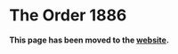 # The Order 1886

**This page has been moved to the [website](https://illusion0001.github.io/patch).**

<!--


[Installation Guide](https://illusion0001.github.io/install-instructions/)

## 60 FPS Unlock

Author: [illusion](https://twitter.com/illusion0002)

[Article](https://illusion0001.github.io/patches/2021/06/27/oodle-res-framerate-patches/)

In file `eboot.bin`

<details>
<summary>Code 1.02 (Click to Expand)</summary>

```
0x4547C4 01

# screen flip mode
0x87C1F7 # dword valid are 1-6
         # see notes below

# notes
# according to the re work at gpcs4
# https://github.com/Inori/GPCS4/blob/2cb81156a1a1fd914a46fbd99cecddd6f93e7dfd/GPCS4/SceModules/SceVideoOut/sce_videoout_types.h#L115-L123
# mode 2 is pretty much flip as soon as possible, or vsync off with eye sore screen tearing
# default is 3 which i guess is double buffered vsync
# it would be good if triple buffering worked here
# as it allows for 40-60 fps and not hard locking to 30-40 all the time
# on base hw.
# r13d loads into edx, which i think is param for SubmitFlip.
```

</details>

## Resolution Patch

Author: [illusion](https://twitter.com/illusion0002)

[Article](https://illusion0001.github.io/patches/2021/06/27/oodle-res-framerate-patches/)

In file `eboot.bin`

<details>
<summary>Code 1.02 (Click to Expand)</summary>

```
# launch param -use720p
# "Use 720p resolution in fullscreen mode"
# SDK limits not letting us go below 720p.

0x450EF5 75

# For 16:9 to work; 1080p will cause visual issues
# 900p or below is a must.
# 720p doesn't need additional changes.
# 1280x720 -> 1600x900

0x450EF5 75

0x450EFD 40 06 00 00

0x450F07 84 03 00 00

# launch param -use4k
# "Use 4K resolution in fullscreen mode"
# SDK limits might come back to haunt us.
# 0x450F7E 75
# This doesn't work, SDK does not allow buffers to be created larger than
# 1920x1080
```

</details>

## 16:9 Aspect Ratio (Full Screen)

Author: [illusion](https://twitter.com/illusion0002)

[Article](https://illusion0001.github.io/patches/2021/06/27/oodle-res-framerate-patches/)

In file `eboot.bin`

<details>
<summary>Code 1.02 (Click to Expand)</summary>

```
# Native 1080p will cause visual issues, 900p or below must be used.
# 720p doesn't need additional changes.

0x450E8C 39 8E E3 3F
```

</details>

